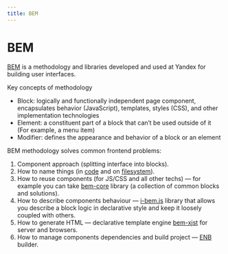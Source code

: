 ```yaml
---
title: BEM
---
```


# BEM

[BEM](https://en.bem.info/) is a methodology and libraries developed and used at Yandex for building user interfaces.

Key concepts of methodology

 * Block: logically and functionally independent page component, encapsulates behavior (JavaScript), templates, styles (CSS), and other implementation technologies
 * Element: a constituent part of a block that can’t be used outside of it (For example, a menu item)
 * Modifier: defines the appearance and behavior of a block or an element

BEM methodology solves common frontend problems:

 1. Component approach (splitting interface into blocks).
 2. How to name things (in [code](https://en.bem.info/method/naming-convention/) and on [filesystem](https://en.bem.info/method/filesystem/)).
 3. How to reuse components (for JS/CSS and all other techs) — for example you can take [bem-core](https://github.com/bem/bem-core) library (a collection of common blocks and solutions).
 4. How to describe components behaviour — [i-bem.js](https://en.bem.info/technology/i-bem/) library that allows you describe a block logic in declarative style and keep it loosely coupled with others.
 5. How to generate HTML — declarative template engine [bem-xjst](https://github.com/bem/bem-xjst) for server and browsers.
 6. How to manage components dependencies and build project — [ENB](https://github.com/enb/enb) builder.
